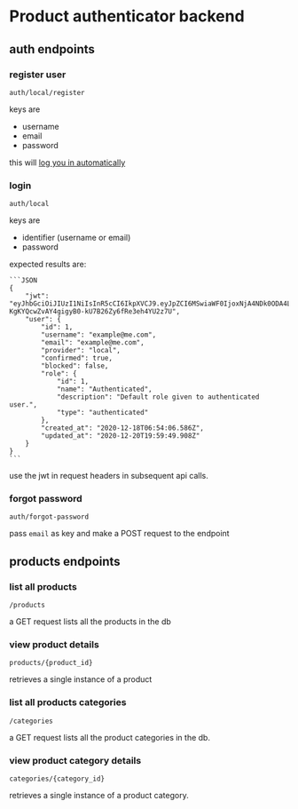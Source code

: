 # Product authenticator backend

## auth endpoints

### register user

    auth/local/register

keys are

* username
* email
* password

this will [log you in automatically](#login)

### login

    auth/local

keys are

* identifier (username or email)
* password

expected results are:

    ```JSON
    {
        "jwt": "eyJhbGciOiJIUzI1NiIsInR5cCI6IkpXVCJ9.eyJpZCI6MSwiaWF0IjoxNjA4NDk0ODA4LCJleHAiOjE2MTEwODY4MDh9.C-KgKYQcwZvAY4gigyB0-kU7B26Zy6fRe3eh4YU2z7U",
        "user": {
            "id": 1,
            "username": "example@me.com",
            "email": "example@me.com",
            "provider": "local",
            "confirmed": true,
            "blocked": false,
            "role": {
                "id": 1,
                "name": "Authenticated",
                "description": "Default role given to authenticated user.",
                "type": "authenticated"
            },
            "created_at": "2020-12-18T06:54:06.586Z",
            "updated_at": "2020-12-20T19:59:49.908Z"
        }
    }
    ```

use the jwt in request headers in subsequent api calls.

### forgot password

    auth/forgot-password

pass `email` as key and make a POST request to the endpoint

## products endpoints

### list all products

    /products

a GET request lists all the products in the db

### view product details

    products/{product_id}

retrieves a single instance of a product

### list all products categories

    /categories

a GET request lists all the product categories in the db.

### view product category details

    categories/{category_id}

retrieves a single instance of a product category.
